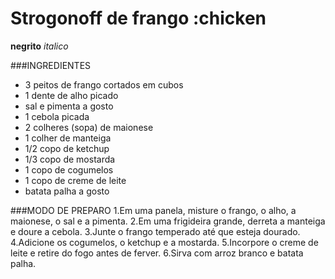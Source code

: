 # Strogonoff de frango :chicken
**negrito**
_italico_

###INGREDIENTES
- 3 peitos de frango cortados em cubos
- 1 dente de alho picado
- sal e pimenta a gosto
- 1 cebola picada
- 2 colheres (sopa) de maionese
- 1 colher de manteiga
- 1/2 copo de ketchup
- 1/3 copo de mostarda
- 1 copo de cogumelos
- 1 copo de creme de leite
- batata palha a gosto

###MODO DE PREPARO
1.Em uma panela, misture o frango, o alho, a maionese, o sal e a pimenta.
2.Em uma frigideira grande, derreta a manteiga e doure a cebola.
3.Junte o frango temperado até que esteja dourado.
4.Adicione os cogumelos, o ketchup e a mostarda.
5.Incorpore o creme de leite e retire do fogo antes de ferver.
6.Sirva com arroz branco e batata palha.